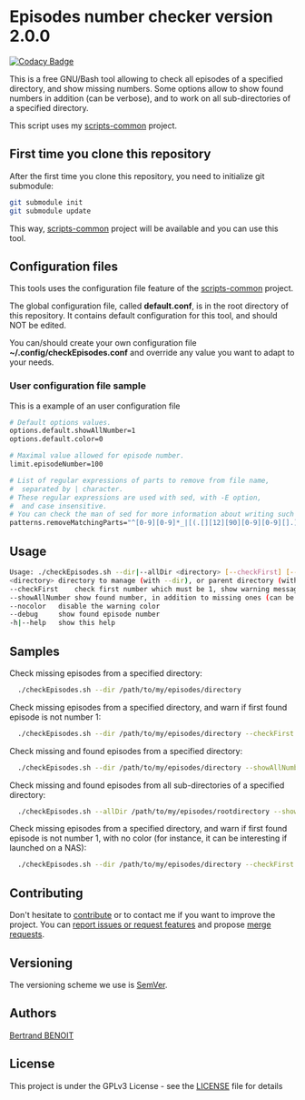 # Episodes number checker version 2.0.0

[![Codacy Badge](https://api.codacy.com/project/badge/Grade/85136d73b7c3479ebbf0e3829c06f626)](https://www.codacy.com/manual/bertrand-benoit/episodesChecker?utm_source=github.com&amp;utm_medium=referral&amp;utm_content=bertrand-benoit/episodesChecker&amp;utm_campaign=Badge_Grade)

This is a free GNU/Bash tool allowing to check all episodes of a specified directory, and show missing numbers.
Some options allow to show found numbers in addition (can be verbose), and to work on all sub-directories of a specified directory.

This script uses my [scripts-common](https://gitlab.com/bertrand-benoit/scripts-common) project.

## First time you clone this repository
After the first time you clone this repository, you need to initialize git submodule:
```bash
git submodule init
git submodule update
```

This way, [scripts-common](https://gitlab.com/bertrand-benoit/scripts-common) project will be available and you can use this tool.

## Configuration files
This tools uses the configuration file feature of the [scripts-common](https://gitlab.com/bertrand-benoit/scripts-common) project.

The global configuration file, called **default.conf**, is in the root directory of this repository.
It contains default configuration for this tool, and should NOT be edited.

You can/should create your own configuration file **~/.config/checkEpisodes.conf** and override any value you want to adapt to your needs.

### User configuration file sample
This is a example of an user configuration file
```bash
# Default options values.
options.default.showAllNumber=1
options.default.color=0

# Maximal value allowed for episode number.
limit.episodeNumber=100

# List of regular expressions of parts to remove from file name,
#  separated by | character.
# These regular expressions are used with sed, with -E option,
#  and case insensitive.
# You can check the man of sed for more information about writing such expressions.
patterns.removeMatchingParts="^[0-9][0-9]*_|[(.[][12][90][0-9][0-9][].)]|[([][0-9][0-9]*\/[0-9][0-9]*\/[12][90][0-9][0-9][])]|[([][0-9][0-9]*\/[0-9][0-9]*\/[12][90][0-9][0-9][])]|[0-9]{2,4}[-/][0-9]{2}[-/][0-9]{2}|[[_][A-F0-9]{8,}[]_-]|1920[xX*]1080|1280[xX*]720|1024[xX*]768|848[xX*]480|856[xX*]480|720[xX*]400|640[xX*]480|[xX*hH]264|1080p|720p|[.]720$|480p|H264|8-*bits*|10-*bits*|&amp;|MP[2-5]|v[1-9]|s[0-9]{1,}[Ep._x ]{1,}|[. ]{1}[0-1][0-9]?x{1}|aison[ \t]*|épisode|et|Warehouse.13|Station.19|[[_][a-z0-9. ]{8,}[]_]|amb3r"
```

## Usage
```bash
Usage: ./checkEpisodes.sh --dir|--allDir <directory> [--checkFirst] [--showAllNumber] [--nocolor] [--debug] [-h|--help]
<directory>	directory to manage (with --dir), or parent directory (with --allDir, to check all its sub-directories)
--checkFirst	check first number which must be 1, show warning message if it is NOT the case
--showAllNumber	show found number, in addition to missing ones (can be verbose)
--nocolor	disable the warning color
--debug		show found episode number
-h|--help	show this help
```

## Samples
Check missing episodes from a specified directory:
```bash
  ./checkEpisodes.sh --dir /path/to/my/episodes/directory
```

Check missing episodes from a specified directory, and warn if first found episode is not number 1:
```bash
  ./checkEpisodes.sh --dir /path/to/my/episodes/directory --checkFirst
```

Check missing and found episodes from a specified directory:
```bash
  ./checkEpisodes.sh --dir /path/to/my/episodes/directory --showAllNumber
```

Check missing and found episodes from all sub-directories of a specified directory:
```bash
  ./checkEpisodes.sh --allDir /path/to/my/episodes/rootdirectory --showAllNumber
```

Check missing episodes from a specified directory, and warn if first found episode is not number 1, with no color (for instance, it can be interesting if launched on a NAS):
```bash
  ./checkEpisodes.sh --dir /path/to/my/episodes/directory --checkFirst --nocolor
```

## Contributing
Don't hesitate to [contribute](https://opensource.guide/how-to-contribute/) or to contact me if you want to improve the project.
You can [report issues or request features](https://gitlab.com/bertrand-benoit/episodesChecker/issues) and propose [merge requests](https://gitlab.com/bertrand-benoit/episodesChecker/merge_requests).

## Versioning
The versioning scheme we use is [SemVer](http://semver.org/).

## Authors
[Bertrand BENOIT](mailto:contact@bertrand-benoit.net)

## License
This project is under the GPLv3 License - see the [LICENSE](LICENSE) file for details
